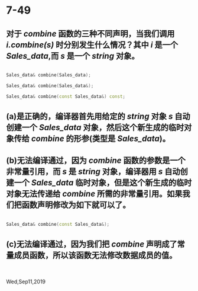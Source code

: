 # 7-49

## 对于 _combine_ 函数的三种不同声明，当我们调用 _i.combine(s)_ 时分别发生什么情况？其中 _i_ 是一个 _Sales_data_,而 _s_ 是一个 _string_ 对象。

```c++

Sales_data& combine(Sales_data);

Sales_data& combine(Sales_data&);

Sales_data& combine(const Sales_data&) const;

```

## (a)是正确的，编译器首先用给定的 _string_ 对象 _s_ 自动创建一个 _Sales_data_ 对象，然后这个新生成的临时对象传给 _combine_ 的形参(类型是 _Sales_data_)。

## (b)无法编译通过，因为 _combine_ 函数的参数是一个非常量引用，而 _s_ 是 _string_ 对象，编译器用 _s_ 自动创建一个 _Sales_data_ 临时对象，但是这个新生成的临时对象无法传递给 _combine_ 所需的非常量引用。如果我们把函数声明修改为如下就可以了。

```c++

Sales_data& combine(const Sales_data&);

```

## (c)无法编译通过，因为我们把 _combine_ 声明成了常量成员函数，所以该函数无法修改数据成员的值。


&nbsp;

Wed,Sep11,2019


